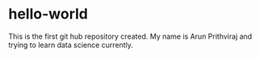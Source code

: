 # hello-world
This is the first git hub repository created.
My name is Arun Prithviraj and trying to learn data science currently.
